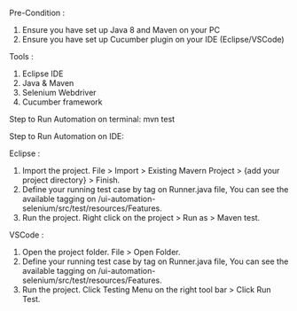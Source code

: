 Pre-Condition :
1. Ensure you have set up Java 8 and Maven on your PC
2. Ensure you have set up Cucumber plugin on your IDE (Eclipse/VSCode)

Tools :
1. Eclipse IDE
2. Java & Maven
3. Selenium Webdriver
4. Cucumber framework

Step to Run Automation on terminal:
mvn test

Step to Run Automation on IDE:

Eclipse :
1. Import the project.
File > Import > Existing Mavern Project > {add your project directory} > Finish.
2. Define your running test case by tag on Runner.java file, You can see the available tagging on /ui-automation-selenium/src/test/resources/Features.
3. Run the project.
Right click on the project > Run as > Maven test.

VSCode :
1. Open the project folder.
File > Open Folder.
2. Define your running test case by tag on Runner.java file, You can see the available tagging on /ui-automation-selenium/src/test/resources/Features.
3. Run the project.
Click Testing Menu on the right tool bar > Click Run Test.
